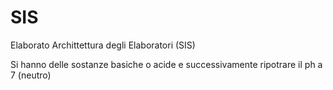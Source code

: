 # SIS
Elaborato Archittettura degli Elaboratori (SIS) 

Si hanno delle sostanze basiche o acide e successivamente ripotrare il ph a 7 (neutro) 
